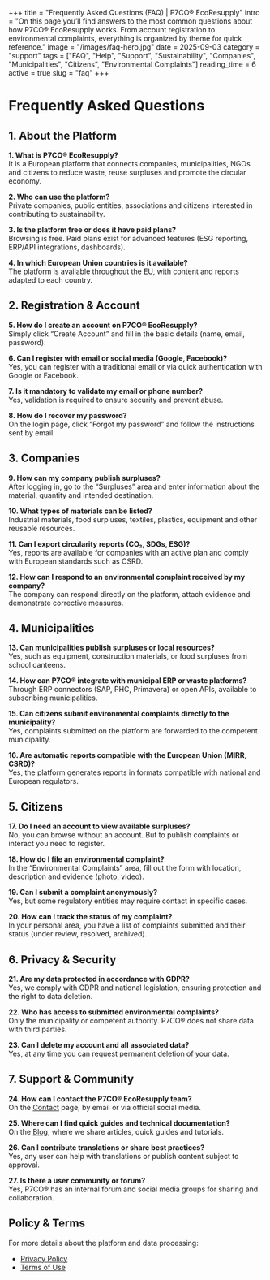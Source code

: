 +++
title = "Frequently Asked Questions (FAQ) | P7CO® EcoResupply"
intro = "On this page you’ll find answers to the most common questions about how P7CO® EcoResupply works. From account registration to environmental complaints, everything is organized by theme for quick reference."
image = "/images/faq-hero.jpg"
date = 2025-09-03
category = "support"
tags = ["FAQ", "Help", "Support", "Sustainability", "Companies", "Municipalities", "Citizens", "Environmental Complaints"]
reading_time = 6
active = true
slug = "faq"
+++

# Frequently Asked Questions

## 1. About the Platform

**1. What is P7CO® EcoResupply?**  
It is a European platform that connects companies, municipalities, NGOs and citizens to reduce waste, reuse surpluses and promote the circular economy.  

**2. Who can use the platform?**  
Private companies, public entities, associations and citizens interested in contributing to sustainability.  

**3. Is the platform free or does it have paid plans?**  
Browsing is free. Paid plans exist for advanced features (ESG reporting, ERP/API integrations, dashboards).  

**4. In which European Union countries is it available?**  
The platform is available throughout the EU, with content and reports adapted to each country.  

## 2. Registration & Account

**5. How do I create an account on P7CO® EcoResupply?**  
Simply click “Create Account” and fill in the basic details (name, email, password).  

**6. Can I register with email or social media (Google, Facebook)?**  
Yes, you can register with a traditional email or via quick authentication with Google or Facebook.  

**7. Is it mandatory to validate my email or phone number?**  
Yes, validation is required to ensure security and prevent abuse.  

**8. How do I recover my password?**  
On the login page, click “Forgot my password” and follow the instructions sent by email.  

## 3. Companies

**9. How can my company publish surpluses?**  
After logging in, go to the “Surpluses” area and enter information about the material, quantity and intended destination.  

**10. What types of materials can be listed?**  
Industrial materials, food surpluses, textiles, plastics, equipment and other reusable resources.  

**11. Can I export circularity reports (CO₂, SDGs, ESG)?**  
Yes, reports are available for companies with an active plan and comply with European standards such as CSRD.  

**12. How can I respond to an environmental complaint received by my company?**  
The company can respond directly on the platform, attach evidence and demonstrate corrective measures.  

## 4. Municipalities

**13. Can municipalities publish surpluses or local resources?**  
Yes, such as equipment, construction materials, or food surpluses from school canteens.  

**14. How can P7CO® integrate with municipal ERP or waste platforms?**  
Through ERP connectors (SAP, PHC, Primavera) or open APIs, available to subscribing municipalities.  

**15. Can citizens submit environmental complaints directly to the municipality?**  
Yes, complaints submitted on the platform are forwarded to the competent municipality.  

**16. Are automatic reports compatible with the European Union (MIRR, CSRD)?**  
Yes, the platform generates reports in formats compatible with national and European regulators.  

## 5. Citizens

**17. Do I need an account to view available surpluses?**  
No, you can browse without an account. But to publish complaints or interact you need to register.  

**18. How do I file an environmental complaint?**  
In the “Environmental Complaints” area, fill out the form with location, description and evidence (photo, video).  

**19. Can I submit a complaint anonymously?**  
Yes, but some regulatory entities may require contact in specific cases.  

**20. How can I track the status of my complaint?**  
In your personal area, you have a list of complaints submitted and their status (under review, resolved, archived).  

## 6. Privacy & Security

**21. Are my data protected in accordance with GDPR?**  
Yes, we comply with GDPR and national legislation, ensuring protection and the right to data deletion.  

**22. Who has access to submitted environmental complaints?**  
Only the municipality or competent authority. P7CO® does not share data with third parties.  

**23. Can I delete my account and all associated data?**  
Yes, at any time you can request permanent deletion of your data.  

## 7. Support & Community

**24. How can I contact the P7CO® EcoResupply team?**  
On the [Contact](/en/Home/Contact) page, by email or via official social media.  

**25. Where can I find quick guides and technical documentation?**  
On the [Blog](/en/blog), where we share articles, quick guides and tutorials.  

**26. Can I contribute translations or share best practices?**  
Yes, any user can help with translations or publish content subject to approval.  

**27. Is there a user community or forum?**  
Yes, P7CO® has an internal forum and social media groups for sharing and collaboration.  

## Policy & Terms

For more details about the platform and data processing:  

- [Privacy Policy](/en/Home/Policy)  
- [Terms of Use](/en/Home/Terms)  
